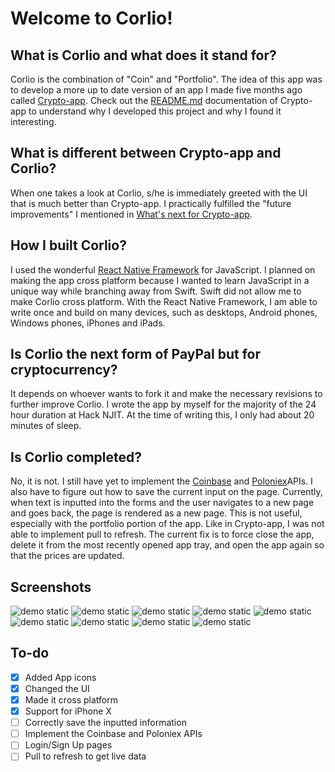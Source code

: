 # Welcome to Corlio!
## What is Corlio and what does it stand for?
Corlio is the combination of "Coin" and "Portfolio". The idea of this app was to develop a more up to date version of an app I made five months ago called <a href="https://github.com/rizzryan/Crypto-app">Crypto-app</a>. Check out the <a href="https://github.com/rizzryan/Crypto-app/blob/master/README.md">README.md</a> documentation of Crypto-app to understand why I developed this project and why I found it interesting.
## What is different between Crypto-app and Corlio?
When one takes a look at Corlio, s/he is immediately greeted with the UI that is much better than Crypto-app. I practically fulfilled the "future improvements" I mentioned in <a href="https://github.com/rizzryan/Crypto-app/blob/master/README.md#whats-next-for-crypto-app">What's next for Crypto-app</a>.
## How I built Corlio?
I used the wonderful <a href="https://github.com/facebook/react-native">React Native Framework</a> for JavaScript. I planned on making the app cross platform because I wanted to learn JavaScript in a unique way while branching away from Swift. Swift did not allow me to make Corlio cross platform. With the React Native Framework, I am able to write once and build on many devices, such as desktops, Android phones, Windows phones, iPhones and iPads.
## Is Corlio the next form of PayPal but for cryptocurrency?
It depends on whoever wants to fork it and make the necessary revisions to further improve Corlio. I wrote the app by myself for the majority of the 24 hour duration at Hack NJIT. At the time of writing this, I only had about 20 minutes of sleep.
## Is Corlio completed?
No, it is not. I still have yet to implement the <a href="https://www.coinbase.com">Coinbase</a> and <a href="https://www.poloniex.com">Poloniex</a>APIs. I also have to figure out how to save the current input on the page. Currently, when text is inputted into the forms and the user navigates to a new page and goes back, the page is rendered as a new page. This is not useful, especially with the portfolio portion of the app. Like in Crypto-app, I was not able to implement pull to refresh. The current fix is to force close the app, delete it from the most recently opened app tray, and open the app again so that the prices are updated.
## Screenshots
![demo static](/Screenshots/iPhoneX1.png)
![demo static](/Screenshots/iPhoneX2.png)
![demo static](/Screenshots/iPhoneX3.png)
![demo static](/Screenshots/iPhone81.png)
![demo static](/Screenshots/iPhone82.png)
![demo static](/Screenshots/iPhone83.png)
![demo static](/Screenshots/iPhoneSE1.png)
![demo static](/Screenshots/iPhoneSE2.png)
![demo static](/Screenshots/iPhoneSE3.png)
## To-do
- [x] Added App icons
- [x] Changed the UI
- [x] Made it cross platform
- [x] Support for iPhone X
- [ ] Correctly save the inputted information
- [ ] Implement the Coinbase and Poloniex APIs
- [ ] Login/Sign Up pages
- [ ] Pull to refresh to get live data
